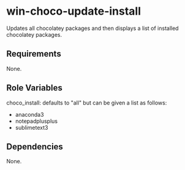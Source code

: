 win-choco-update-install
=========

Updates all chocolatey packages and then displays a list of installed chocolatey packages.

Requirements
------------

None.

Role Variables
--------------

choco_install: defaults to "all" but can be given a list as follows:
- anaconda3
- notepadplusplus
- sublimetext3

Dependencies
------------

None.
